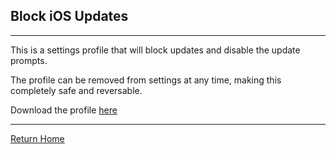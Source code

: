 ## Block iOS Updates

_____

This is a settings profile that will block updates and disable the update prompts.

The profile can be removed from settings at any time, making this completely safe and reversable.

Download the profile [here](https://betaprofiles.com/tvos)

_____

[Return Home](theapplearchive.github.io)
